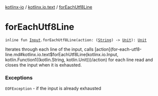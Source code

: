 [kotlinx-io](../index.md) / [kotlinx.io.text](index.md) / [forEachUtf8Line](./for-each-utf8-line.md)

# forEachUtf8Line

`inline fun `[`Input`](../kotlinx.io/-input/index.md)`.forEachUtf8Line(action: (`[`String`](https://kotlinlang.org/api/latest/jvm/stdlib/kotlin/-string/index.html)`) -> `[`Unit`](https://kotlinlang.org/api/latest/jvm/stdlib/kotlin/-unit/index.html)`): `[`Unit`](https://kotlinlang.org/api/latest/jvm/stdlib/kotlin/-unit/index.html)

Iterates through each line of the input, calls [action](for-each-utf8-line.md#kotlinx.io.text$forEachUtf8Line(kotlinx.io.Input, kotlin.Function1((kotlin.String, kotlin.Unit)))/action) for each line read
and closes the input when it is exhausted.

### Exceptions

`EOFException` - if the input is already exhausted